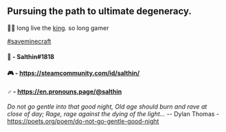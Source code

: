 ## Pursuing the path to ultimate degeneracy.  

👑🐽 long live the [king](https://technoblade.com/). so long gamer

[#saveminecraft](https://discord.gg/saveminecraft)


#### 💬 - Salthin#1818
#### 🎮 - https://steamcommunity.com/id/salthin/
#### ♂️ - https://en.pronouns.page/@salthin


*Do not go gentle into that good night,
Old age should burn and rave at close of day;
Rage, rage against the dying of the light...*
 -- Dylan Thomas - https://poets.org/poem/do-not-go-gentle-good-night